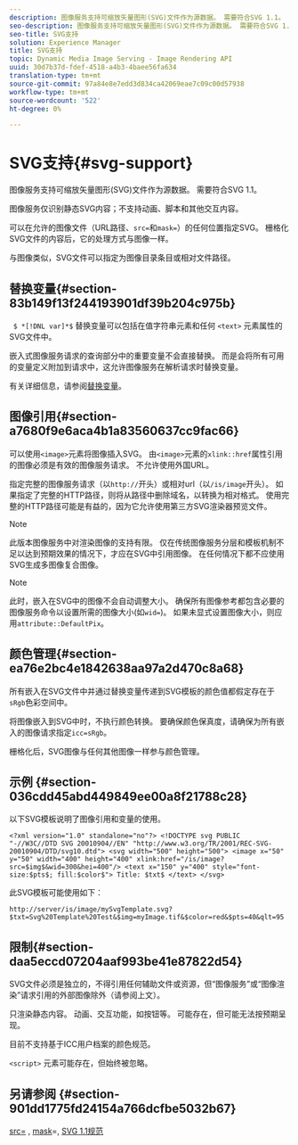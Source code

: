 ```yaml
---
description: 图像服务支持可缩放矢量图形(SVG)文件作为源数据。 需要符合SVG 1.1。
seo-description: 图像服务支持可缩放矢量图形(SVG)文件作为源数据。 需要符合SVG 1.1。
seo-title: SVG支持
solution: Experience Manager
title: SVG支持
topic: Dynamic Media Image Serving - Image Rendering API
uuid: 30d7b37d-fdef-4518-a4b3-4baee56fa634
translation-type: tm+mt
source-git-commit: 97a84e8e7edd3d834ca42069eae7c09c00d57938
workflow-type: tm+mt
source-wordcount: '522'
ht-degree: 0%

---
```



# SVG支持{#svg-support}

图像服务支持可缩放矢量图形(SVG)文件作为源数据。 需要符合SVG 1.1。

图像服务仅识别静态SVG内容；不支持动画、脚本和其他交互内容。

可以在允许的图像文件（URL路径、`src=`和`mask=`）的任何位置指定SVG。 栅格化SVG文件的内容后，它的处理方式与图像一样。

与图像类似，SVG文件可以指定为图像目录条目或相对文件路径。

## 替换变量{#section-83b149f13f244193901df39b204c975b}

` $ *[!DNL var]*$` 替换变量可以包括在值字符串元素和任何 `<text>` 元素属性的SVG文件中。

嵌入式图像服务请求的查询部分中的重要变量不会直接替换。 而是会将所有可用的变量定义附加到请求中，这允许图像服务在解析请求时替换变量。

有关详细信息，请参阅[替换变量](../../../../../is-api/http-ref/image-serving-api-ref/c-http-protocol-reference/c-syntax-and-features/r-is-http-substitution-variables.md#reference-90dc01aba44940e4acdd0c6476e7aa5a)。

## 图像引用{#section-a7680f9e6aca4b1a83560637cc9fac66}

可以使用`<image>`元素将图像插入SVG。 由`<image>`元素的`xlink::href`属性引用的图像必须是有效的图像服务请求。 不允许使用外国URL。

指定完整的图像服务请求（以`http://`开头）或相对url（以`/is/image`开头）。 如果指定了完整的HTTP路径，则将从路径中删除域名，以转换为相对格式。 使用完整的HTTP路径可能是有益的，因为它允许使用第三方SVG渲染器预览文件。

>[!NOTE]
>
>此版本图像服务中对渲染图像的支持有限。 仅在传统图像服务分层和模板机制不足以达到预期效果的情况下，才应在SVG中引用图像。 在任何情况下都不应使用SVG生成多图像复合图像。

>[!NOTE]
>
>此时，嵌入在SVG中的图像不会自动调整大小。 确保所有图像参考都包含必要的图像服务命令以设置所需的图像大小(如`wid=`)。 如果未显式设置图像大小，则应用`attribute::DefaultPix`。

## 颜色管理{#section-ea76e2bc4e1842638aa97a2d470c8a68}

所有嵌入在SVG文件中并通过替换变量传递到SVG模板的颜色值都假定存在于`sRgb`色彩空间中。

将图像嵌入到SVG中时，不执行颜色转换。 要确保颜色保真度，请确保为所有嵌入的图像请求指定`icc=sRgb`。

栅格化后，SVG图像与任何其他图像一样参与颜色管理。

## 示例 {#section-036cdd45abd449849ee00a8f21788c28}

以下SVG模板说明了图像引用和变量的使用。

`<?xml version="1.0" standalone="no"?> <!DOCTYPE svg PUBLIC "-//W3C//DTD SVG 20010904//EN" "http://www.w3.org/TR/2001/REC-SVG-20010904/DTD/svg10.dtd"> <svg width="500" height="500"> <image x="50" y="50" width="400" height="400" xlink:href="/is/image?src=$img$&wid=300&hei=400"/> <text x="150" y="400" style="font-size:$pts$; fill:$color$"> Title: $txt$ </text> </svg>`

此SVG模板可能使用如下：

`http://server/is/image/mySvgTemplate.svg?$txt=Svg%20Template%20Test&$img=myImage.tif&$color=red&$pts=40&qlt=95`

## 限制{#section-daa5eccd07204aaf993be41e87822d54}

SVG文件必须是独立的，不得引用任何辅助文件或资源，但“图像服务”或“图像渲染”请求引用的外部图像除外（请参阅上文）。

只渲染静态内容。 动画、交互功能，如按钮等。 可能存在，但可能无法按预期呈现。

目前不支持基于ICC用户档案的颜色规范。

`<script>` 元素可能存在，但始终被忽略。

## 另请参阅 {#section-901dd1775fd24154a766dcfbe5032b67}

[src=](../../../../../is-api/http-ref/image-serving-api-ref/c-http-protocol-reference/c-command-reference/r-src.md#reference-f6506637778c4c69bf106a7924a91ab1) , [ mask](../../../../../is-api/http-ref/image-serving-api-ref/c-http-protocol-reference/c-command-reference/r-mask.md#reference-922254e027404fb890b850e2723ee06e)=, [SVG 1.1规范](http://www.w3.org/TR/SVG11/)
